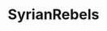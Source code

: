 ---
title: SyrianRebels
crosslinks:
- syriancivilwar
- SyrianCirclejerkWar
- pa
- The_Donald
- AssadistWatch
- PhotoshopRequest
- socialism
- PhotoshopTrolls
- CapitalismVSocialism
- pakistan
- SCW
- Turkey
---